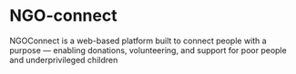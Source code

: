 # NGO-connect
NGOConnect is a web-based platform built to connect people with a purpose — enabling donations, volunteering, and support for poor people and underprivileged children
